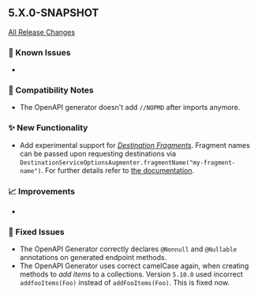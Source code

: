 ## 5.X.0-SNAPSHOT

[All Release Changes](https://github.com/SAP/cloud-sdk-java/releases)

### 🚧 Known Issues

- 

### 🔧 Compatibility Notes

- The OpenAPI generator doesn't add `//NOPMD` after imports anymore.

### ✨ New Functionality

- Add experimental support for [_Destination Fragments_](https://help.sap.com/docs/connectivity/sap-btp-connectivity-cf/extending-destinations-with-fragments).
  Fragment names can be passed upon requesting destinations via `DestinationServiceOptionsAugmenter.fragmentName("my-fragment-name")`.
  For further details refer to [the documentation]().

### 📈 Improvements

- 

### 🐛 Fixed Issues

- The OpenAPI Generator correctly declares `@Nonnull` and `@Nullable` annotations on generated endpoint methods.
- The OpenAPI Generator uses correct camelCase again, when creating methods to _add items_ to a collections.
  Version `5.10.0` used incorrect `addfooItems(Foo)` instead of `addFooItems(Foo)`.
  This is fixed now.